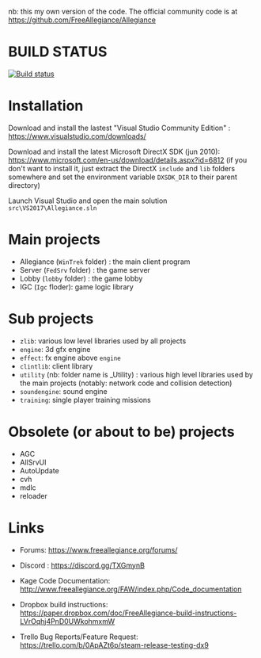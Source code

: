 nb: this my own version of the code. The official community code is at https://github.com/FreeAllegiance/Allegiance 

# BUILD STATUS
[![Build status](https://ci.appveyor.com/api/projects/status/mllnn7jx72ge8u6s/branch/master?svg=true)](https://ci.appveyor.com/project/BackTrak/allegiance)

# Installation

Download and install the lastest "Visual Studio Community Edition" : https://www.visualstudio.com/downloads/

Download and install the latest Microsoft DirectX SDK (jun 2010): https://www.microsoft.com/en-us/download/details.aspx?id=6812 (if you don't want to install it, just extract the DirectX `include` and `lib` folders somewhere and set the environment variable `DXSDK_DIR` to their parent directory)

Launch Visual Studio and open the main solution `src\VS2017\Allegiance.sln`

# Main projects

* Allegiance (`WinTrek` folder) : the main client program
* Server (`FedSrv` folder) : the game server
* Lobby (`lobby` folder) : the game lobby
* IGC (`Igc` floder): game logic library

# Sub projects
* `zlib`: various low level libraries used by all projects
* `engine`: 3d gfx engine
* `effect`: fx engine above `engine`
* `clintlib`: client library
* `utility` (nb: folder name is _Utility) : various high level libraries used by the main projects (notably: network code and collision detection)
* `soundengine`: sound engine
* `training`: single player training missions 

# Obsolete (or about to be) projects
* AGC
* AllSrvUI
* AutoUpdate
* cvh
* mdlc
* reloader

# Links
* Forums: https://www.freeallegiance.org/forums/

* Discord : https://discord.gg/TXGmynB

* Kage Code Documentation: http://www.freeallegiance.org/FAW/index.php/Code_documentation

* Dropbox build instructions: https://paper.dropbox.com/doc/FreeAllegiance-build-instructions-LVrOqhj4PnD0UWkohmxmW

* Trello Bug Reports/Feature Request: https://trello.com/b/0ApAZt6p/steam-release-testing-dx9

